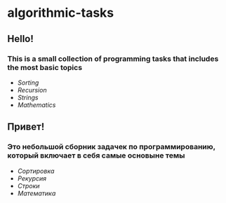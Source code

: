 # algorithmic-tasks

## Hello!
### This is a small collection of programming tasks that includes the most basic topics
- _Sorting_
- _Recursion_
- _Strings_
- _Mathematics_

## Привет!
### Это небольшой сборник задачек по программированию, который включает в себя самые основыне темы
- _Сортировка_
- _Рекурсия_
- _Строки_
- _Математика_

